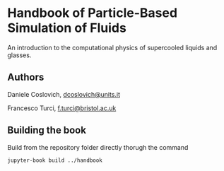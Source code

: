 # Handbook of Particle-Based Simulation of Fluids

An introduction to the computational physics of supercooled liquids and glasses.


## Authors

Daniele Coslovich, dcoslovich@units.it

Francesco Turci, f.turci@bristol.ac.uk


## Building the book

Build from the repository folder directly thorugh the command

```shell
jupyter-book build ../handbook
```